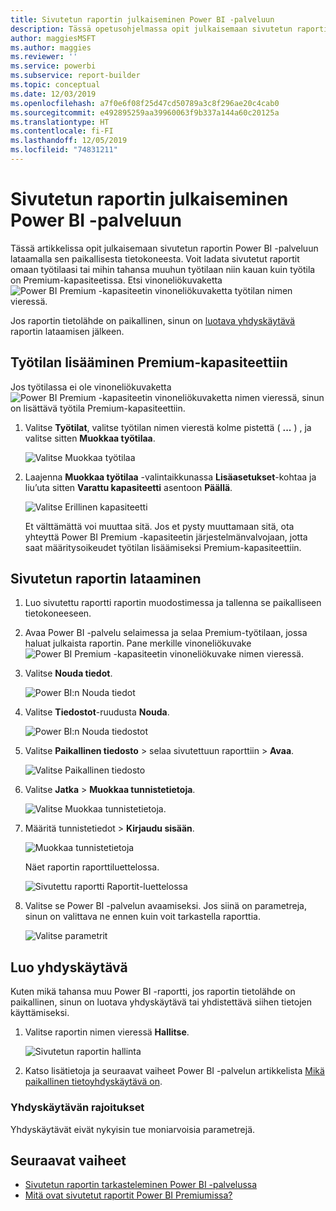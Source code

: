```yaml
---
title: Sivutetun raportin julkaiseminen Power BI -palveluun
description: Tässä opetusohjelmassa opit julkaisemaan sivutetun raportin Power BI -palveluun lataamalla sen paikallisesta tietokoneesta.
author: maggiesMSFT
ms.author: maggies
ms.reviewer: ''
ms.service: powerbi
ms.subservice: report-builder
ms.topic: conceptual
ms.date: 12/03/2019
ms.openlocfilehash: a7f0e6f08f25d47cd50789a3c8f296ae20c4cab0
ms.sourcegitcommit: e492895259aa39960063f9b337a144a60c20125a
ms.translationtype: HT
ms.contentlocale: fi-FI
ms.lasthandoff: 12/05/2019
ms.locfileid: "74831211"
---
```

# <a name="publish-a-paginated-report-to-the-power-bi-service"></a>Sivutetun raportin julkaiseminen Power BI -palveluun

Tässä artikkelissa opit julkaisemaan sivutetun raportin Power BI -palveluun lataamalla sen paikallisesta tietokoneesta. Voit ladata sivutetut raportit omaan työtilaasi tai mihin tahansa muuhun työtilaan niin kauan kuin työtila on Premium-kapasiteetissa. Etsi vinoneliökuvaketta ![Power BI Premium -kapasiteetin vinoneliökuvaketta](media/paginated-reports-save-to-power-bi-service/premium-diamond.png) työtilan nimen vieressä. 

Jos raportin tietolähde on paikallinen, sinun on [luotava yhdyskäytävä](#create-a-gateway) raportin lataamisen jälkeen.

## <a name="add-a-workspace-to-a-premium-capacity"></a>Työtilan lisääminen Premium-kapasiteettiin

Jos työtilassa ei ole vinoneliökuvaketta ![Power BI Premium -kapasiteetin vinoneliökuvaketta](media/paginated-reports-save-to-power-bi-service/premium-diamond.png) nimen vieressä, sinun on lisättävä työtila Premium-kapasiteettiin. 

1. Valitse **Työtilat**, valitse työtilan nimen vierestä kolme pistettä ( **...** ) , ja valitse sitten **Muokkaa työtilaa**.

    ![Valitse Muokkaa työtilaa](media/paginated-reports-save-to-power-bi-service/power-bi-paginated-edit-workspace.png)

1. Laajenna **Muokkaa työtilaa** -valintaikkunassa **Lisäasetukset**-kohtaa ja liu’uta sitten **Varattu kapasiteetti** asentoon **Päällä**.

    ![Valitse Erillinen kapasiteetti](media/paginated-reports-save-to-power-bi-service/power-bi-paginated-edit-workspace-dialog.png)

   Et välttämättä voi muuttaa sitä. Jos et pysty muuttamaan sitä, ota yhteyttä Power BI Premium -kapasiteetin järjestelmänvalvojaan, jotta saat määritysoikeudet työtilan lisäämiseksi Premium-kapasiteettiin.


## <a name="upload-a-paginated-report"></a>Sivutetun raportin lataaminen

1. Luo sivutettu raportti raportin muodostimessa ja tallenna se paikalliseen tietokoneeseen.

1. Avaa Power BI -palvelu selaimessa ja selaa Premium-työtilaan, jossa haluat julkaista raportin. Pane merkille vinoneliökuvake ![Power BI Premium -kapasiteetin vinoneliökuvake](media/paginated-reports-save-to-power-bi-service/premium-diamond.png) nimen vieressä. 

1. Valitse **Nouda tiedot**.

    ![Power BI:n Nouda tiedot](media/paginated-reports-save-to-power-bi-service/power-bi-paginated-get-data.png)

1. Valitse **Tiedostot**-ruudusta **Nouda**.

    ![Power BI:n Nouda tiedostot](media/paginated-reports-save-to-power-bi-service/power-bi-paginated-files-get.png)

1. Valitse **Paikallinen tiedosto** > selaa sivutettuun raporttiin > **Avaa**.

    ![Valitse Paikallinen tiedosto](media/paginated-reports-save-to-power-bi-service/power-bi-paginated-local-file.png)

1. Valitse **Jatka** > **Muokkaa tunnistetietoja**.

    ![Valitse Muokkaa tunnistetietoja.](media/paginated-reports-save-to-power-bi-service/power-bi-paginated-select-edit-credentials.png)

1. Määritä tunnistetiedot > **Kirjaudu sisään**.

    ![Muokkaa tunnistetietoja](media/paginated-reports-save-to-power-bi-service/power-bi-paginated-credentials.png)

   Näet raportin raporttiluettelossa.

    ![Sivutettu raportti Raportit-luettelossa](media/paginated-reports-save-to-power-bi-service/power-bi-paginated-wwi-report.png)

1. Valitse se Power BI -palvelun avaamiseksi. Jos siinä on parametreja, sinun on valittava ne ennen kuin voit tarkastella raporttia.
 
    ![Valitse parametrit](media/paginated-reports-save-to-power-bi-service/power-bi-paginated-select-parameters.png)

## <a name="create-a-gateway"></a>Luo yhdyskäytävä

Kuten mikä tahansa muu Power BI -raportti, jos raportin tietolähde on paikallinen, sinun on luotava yhdyskäytävä tai yhdistettävä siihen tietojen käyttämiseksi.

1. Valitse raportin nimen vieressä **Hallitse**.

   ![Sivutetun raportin hallinta](media/paginated-reports-save-to-power-bi-service/power-bi-paginated-manage.png)

1. Katso lisätietoja ja seuraavat vaiheet Power BI -palvelun artikkelista [Mikä paikallinen tietoyhdyskäytävä on](service-gateway-onprem.md).

### <a name="gateway-limitations"></a>Yhdyskäytävän rajoitukset

Yhdyskäytävät eivät nykyisin tue moniarvoisia parametrejä.


## <a name="next-steps"></a>Seuraavat vaiheet

- [Sivutetun raportin tarkasteleminen Power BI -palvelussa](consumer/paginated-reports-view-power-bi-service.md)
- [Mitä ovat sivutetut raportit Power BI Premiumissa?](paginated-reports-report-builder-power-bi.md)

